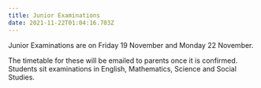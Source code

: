 ```yaml
---
title: Junior Examinations
date: 2021-11-22T01:04:16.703Z
---
```

Junior Examinations are on Friday 19 November and Monday 22 November.


The timetable for these will be emailed to parents once it is confirmed.  
Students sit examinations in English, Mathematics, Science and Social Studies.